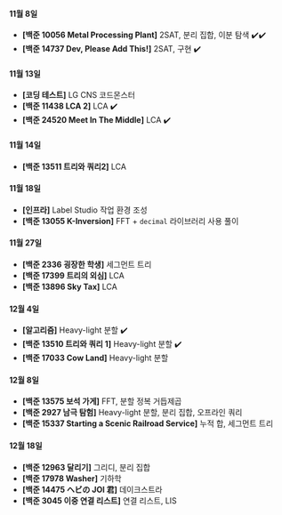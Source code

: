 #### 11월 8일

- **[백준 10056 Metal Processing Plant]** 2SAT, 분리 집합, 이분 탐색 :heavy_check_mark::heavy_check_mark:
- **[백준 14737 Dev, Please Add This!]** 2SAT, 구현 :heavy_check_mark:

#### 11월 13일

- **[코딩 테스트]** LG CNS 코드몬스터
- **[백준 11438 LCA 2]** LCA :heavy_check_mark:
- **[백준 24520 Meet In The Middle]** LCA :heavy_check_mark:

#### 11월 14일

- **[백준 13511 트리와 쿼리2]** LCA

#### 11월 18일

- **[인프라]** Label Studio 작업 환경 조성
- **[백준 13055 K-Inversion]** FFT + `decimal` 라이브러리 사용 풀이

#### 11월 27일

- **[백준 2336 굉장한 학생]** 세그먼트 트리
- **[백준 17399 트리의 외심]** LCA
- **[백준 13896 Sky Tax]** LCA

#### 12월 4일

- **[알고리즘]** Heavy-light 분할 :heavy_check_mark:
- **[백준 13510 트리와 쿼리 1]** Heavy-light 분할 :heavy_check_mark:
- **[백준 17033 Cow Land]** Heavy-light 분할  

#### 12월 8일

- **[백준 13575 보석 가게]** FFT, 분할 정복 거듭제곱
- **[백준 2927 남극 탐험]** Heavy-light 분할, 분리 집합, 오프라인 쿼리
- **[백준 15337 Starting a Scenic Railroad Service]** 누적 합, 세그먼트 트리  

#### 12월 18일

- **[백준 12963 달리기]** 그리디, 분리 집합
- **[백준 17978 Washer]** 기하학
- **[백준 14475 ヘビの JOI 君]** 데이크스트라
- **[백준 3045 이중 연결 리스트]** 연결 리스트, LIS
